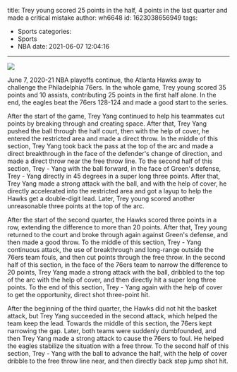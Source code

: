 title: Trey young scored 25 points in the half, 4 points in the last quarter and made a critical mistake
author: wh6648
id: 1623038656949
tags: 
- Sports
categories: 
- Sports
- NBA
date: 2021-06-07 12:04:16
---
![](https://p8.itc.cn/q_70/images01/20210607/a7374729f6e340d494201ad943e6736c.jpeg)


June 7, 2020-21 NBA playoffs continue, the Atlanta Hawks away to challenge the Philadelphia 76ers. In the whole game, Trey young scored 35 points and 10 assists, contributing 25 points in the first half alone. In the end, the eagles beat the 76ers 128-124 and made a good start to the series.

After the start of the game, Trey Yang continued to help his teammates cut points by breaking through and creating space. After that, Trey Yang pushed the ball through the half court, then with the help of cover, he entered the restricted area and made a direct throw. In the middle of this section, Trey Yang took back the pass at the top of the arc and made a direct breakthrough in the face of the defender's change of direction, and made a direct throw near the free throw line. To the second half of this section, Trey - Yang with the ball forward, in the face of Green's defense, Trey - Yang directly in 45 degrees in a super long three points. After that, Trey Yang made a strong attack with the ball, and with the help of cover, he directly accelerated into the restricted area and got a layup to help the Hawks get a double-digit lead. Later, Trey young scored another unreasonable three points at the top of the arc.

After the start of the second quarter, the Hawks scored three points in a row, extending the difference to more than 20 points. After that, Trey young returned to the court and broke through again against Green's defense, and then made a good throw. To the middle of this section, Trey - Yang continuous attack, the use of breakthrough and long-range outside the 76ers team fouls, and then cut points through the free throw. In the second half of this section, in the face of the 76ers team to narrow the difference to 20 points, Trey Yang made a strong attack with the ball, dribbled to the top of the arc with the help of cover, and then directly hit a super long three points. To the end of this section, Trey - Yang again with the help of cover to get the opportunity, direct shot three-point hit.

After the beginning of the third quarter, the Hawks did not hit the basket attack, but Trey Yang succeeded in the second attack, which helped the team keep the lead. Towards the middle of this section, the 76ers kept narrowing the gap. Later, both teams were suddenly dumbfounded, and then Trey Yang made a strong attack to cause the 76ers to foul. He helped the eagles stabilize the situation with a free throw. To the second half of this section, Trey - Yang with the ball to advance the half, with the help of cover dribble to the free throw line near, and then directly back step jump shot hit.

